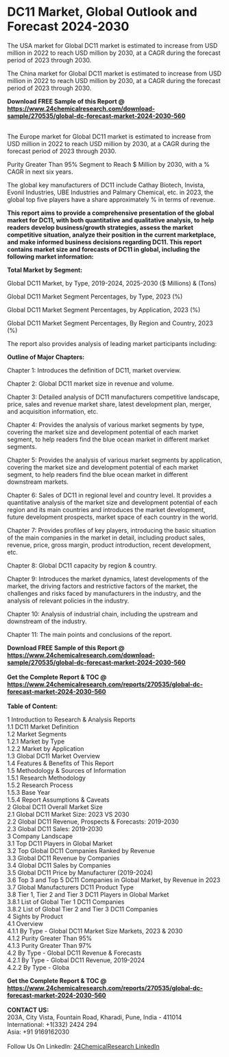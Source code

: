 <h1>DC11 Market, Global Outlook and Forecast 2024-2030</h1><p>The USA market for Global DC11 market is estimated to increase from USD million in 2022 to reach USD million by 2030, at a CAGR during the forecast period of 2023 through 2030.</p><p>
</p><p>The China market for Global DC11 market is estimated to increase from USD million in 2022 to reach USD million by 2030, at a CAGR during the forecast period of 2023 through 2030.</p><div><b>Download FREE Sample of this Report @ 
            <a href="https://www.24chemicalresearch.com/download-sample/270535/global-dc-forecast-market-2024-2030-560">
            https://www.24chemicalresearch.com/download-sample/270535/global-dc-forecast-market-2024-2030-560</a></b></div><br><p>
</p><p>The Europe market for Global DC11 market is estimated to increase from USD million in 2022 to reach USD million by 2030, at a CAGR during the forecast period of 2023 through 2030.</p><p>
Purity Greater Than 95% Segment to Reach $ Million by 2030, with a % CAGR in next six years.</p><p>
The global key manufacturers of DC11 include Cathay Biotech, Invista, Evonil Industries, UBE Industries and Palmary Chemical, etc. in 2023, the global top five players have a share approximately % in terms of revenue.</p><p>
<strong>This report aims to provide a comprehensive presentation of the global market for DC11, with both quantitative and qualitative analysis, to help readers develop business/growth strategies, assess the market competitive situation, analyze their position in the current marketplace, and make informed business decisions regarding DC11. This report contains market size and forecasts of DC11 in global, including the following market information:</strong></p><p>
</p><p>
<strong>Total Market by Segment:</strong></p><p>
Global DC11 Market, by Type, 2019-2024, 2025-2030 ($ Millions) &amp; (Tons)</p><p>
Global DC11 Market Segment Percentages, by Type, 2023 (%)</p><p>
</p><p>
Global DC11 Market Segment Percentages, by Application, 2023 (%)</p><p>
</p><p>
Global DC11 Market Segment Percentages, By Region and Country, 2023 (%)</p><p>
</p><p>
The report also provides analysis of leading market participants including:</p><p>
</p><p>
</p><p>
</p><p><strong>Outline of Major Chapters:</strong></p><p>
</p><p>Chapter 1: Introduces the definition of DC11, market overview.</p><p>
Chapter 2: Global DC11 market size in revenue and volume.</p><p>
Chapter 3: Detailed analysis of DC11 manufacturers competitive landscape, price, sales and revenue market share, latest development plan, merger, and acquisition information, etc.</p><p>
Chapter 4: Provides the analysis of various market segments by type, covering the market size and development potential of each market segment, to help readers find the blue ocean market in different market segments.</p><p>
Chapter 5: Provides the analysis of various market segments by application, covering the market size and development potential of each market segment, to help readers find the blue ocean market in different downstream markets.</p><p>
Chapter 6: Sales of DC11 in regional level and country level. It provides a quantitative analysis of the market size and development potential of each region and its main countries and introduces the market development, future development prospects, market space of each country in the world.</p><p>
Chapter 7: Provides profiles of key players, introducing the basic situation of the main companies in the market in detail, including product sales, revenue, price, gross margin, product introduction, recent development, etc.</p><p>
Chapter 8: Global DC11 capacity by region &amp; country.</p><p>
Chapter 9: Introduces the market dynamics, latest developments of the market, the driving factors and restrictive factors of the market, the challenges and risks faced by manufacturers in the industry, and the analysis of relevant policies in the industry.</p><p>
Chapter 10: Analysis of industrial chain, including the upstream and downstream of the industry.</p><p>
Chapter 11: The main points and conclusions of the report.</p><div><b>Download FREE Sample of this Report @ 
            <a href="https://www.24chemicalresearch.com/download-sample/270535/global-dc-forecast-market-2024-2030-560">
            https://www.24chemicalresearch.com/download-sample/270535/global-dc-forecast-market-2024-2030-560</a></b></div><br><div><b>Get the Complete Report & TOC @ 
            <a href="https://www.24chemicalresearch.com/reports/270535/global-dc-forecast-market-2024-2030-560">
            https://www.24chemicalresearch.com/reports/270535/global-dc-forecast-market-2024-2030-560</a></b></div><br>
            <b>Table of Content:</b><p>1 Introduction to Research & Analysis Reports<br />
    1.1 DC11 Market Definition<br />
    1.2 Market Segments<br />
        1.2.1 Market by Type<br />
        1.2.2 Market by Application<br />
    1.3 Global DC11 Market Overview<br />
    1.4 Features & Benefits of This Report<br />
    1.5 Methodology & Sources of Information<br />
        1.5.1 Research Methodology<br />
        1.5.2 Research Process<br />
        1.5.3 Base Year<br />
        1.5.4 Report Assumptions & Caveats<br />
2 Global DC11 Overall Market Size<br />
    2.1 Global DC11 Market Size: 2023 VS 2030<br />
    2.2 Global DC11 Revenue, Prospects & Forecasts: 2019-2030<br />
    2.3 Global DC11 Sales: 2019-2030<br />
3 Company Landscape<br />
    3.1 Top DC11 Players in Global Market<br />
    3.2 Top Global DC11 Companies Ranked by Revenue<br />
    3.3 Global DC11 Revenue by Companies<br />
    3.4 Global DC11 Sales by Companies<br />
    3.5 Global DC11 Price by Manufacturer (2019-2024)<br />
    3.6 Top 3 and Top 5 DC11 Companies in Global Market, by Revenue in 2023<br />
    3.7 Global Manufacturers DC11 Product Type<br />
    3.8 Tier 1, Tier 2 and Tier 3 DC11 Players in Global Market<br />
        3.8.1 List of Global Tier 1 DC11 Companies<br />
        3.8.2 List of Global Tier 2 and Tier 3 DC11 Companies<br />
4 Sights by Product<br />
    4.1 Overview<br />
        4.1.1 By Type - Global DC11 Market Size Markets, 2023 & 2030<br />
        4.1.2 Purity Greater Than 95%<br />
        4.1.3 Purity Greater Than 97%<br />
    4.2 By Type - Global DC11 Revenue & Forecasts<br />
        4.2.1 By Type - Global DC11 Revenue, 2019-2024<br />
        4.2.2 By Type - Globa</p><div><b>Get the Complete Report & TOC @ 
            <a href="https://www.24chemicalresearch.com/reports/270535/global-dc-forecast-market-2024-2030-560">
            https://www.24chemicalresearch.com/reports/270535/global-dc-forecast-market-2024-2030-560</a></b></div><br><b>CONTACT US:</b><br>
            203A, City Vista, Fountain Road, Kharadi, Pune, India - 411014<br>
            International: +1(332) 2424 294<br>
            Asia: +91 9169162030 <br><br>
            Follow Us On LinkedIn: <a href="https://www.linkedin.com/company/24chemicalresearch/">24ChemicalResearch LinkedIn</a>